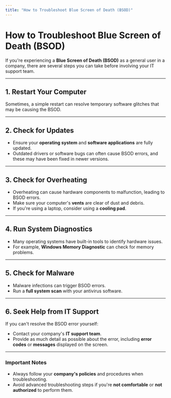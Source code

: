 ```yaml
---
title: "How to Troubleshoot Blue Screen of Death (BSOD)"
---
```


# How to Troubleshoot Blue Screen of Death (BSOD)

If you're experiencing a **Blue Screen of Death (BSOD)** as a general user in a company, there are several steps you can take before involving your IT support team.

---

## 1. Restart Your Computer
Sometimes, a simple restart can resolve temporary software glitches that may be causing the BSOD.

---

## 2. Check for Updates
- Ensure your **operating system** and **software applications** are fully updated.
- Outdated drivers or software bugs can often cause BSOD errors, and these may have been fixed in newer versions.

---

## 3. Check for Overheating
- Overheating can cause hardware components to malfunction, leading to BSOD errors.
- Make sure your computer's **vents** are clear of dust and debris.
- If you're using a laptop, consider using a **cooling pad**.

---

## 4. Run System Diagnostics
- Many operating systems have built-in tools to identify hardware issues.
- For example, **Windows Memory Diagnostic** can check for memory problems.

---

## 5. Check for Malware
- Malware infections can trigger BSOD errors.
- Run a **full system scan** with your antivirus software.

---

## 6. Seek Help from IT Support
If you can't resolve the BSOD error yourself:
- Contact your company's **IT support team**.
- Provide as much detail as possible about the error, including **error codes** or **messages** displayed on the screen.

---

### Important Notes
- Always follow your **company's policies** and procedures when troubleshooting.
- Avoid advanced troubleshooting steps if you're **not comfortable** or **not authorized** to perform them.
